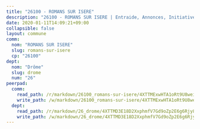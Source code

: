 ```yaml
---
title: "26100 - ROMANS SUR ISERE"
description: "26100 - ROMANS SUR ISERE | Entraide, Annonces, Initiatives"
date: 2020-01-11T14:09:21+09:00
collapsible: false
layout: commune
comm:
  nom: "ROMANS SUR ISERE"
  slug: romans-sur-isere
  cp: "26100"
dept:
  nom: "Drôme"
  slug: drome
  num: "26"
peerpad:
  comm:
    read_path: /r/markdown/26100_romans-sur-isere/4XTTMExwHTA1oRt9U8weikKt62PSjpV9wuHj41eR4UaT5JDL3
    write_path: /w/markdown/26100_romans-sur-isere/4XTTMExwHTA1oRt9U8weikKt62PSjpV9wuHj41eR4UaT5JDL3-K3TgV32LaYu3QpYdfXZuiQtQhbjznPpsJ5XF1uoAUdNppKHC3EodKa9fqqbvb9Vw6mtqkKxFBjtSgqtrcSpkE4dDxZd8KTR3zaSxh9xxSckXVeqanEzTAxLEJ27CjXXwgviXtKUB
  dept:
    read_path: /r/markdown/26_drome/4XTTMD3E18D2XxphmfV7Gd9oZp2E6g6Rjy8yoyyuT4SyeeDZv
    write_path: /w/markdown/26_drome/4XTTMD3E18D2XxphmfV7Gd9oZp2E6g6Rjy8yoyyuT4SyeeDZv-K3TgUGX4nG6FnUgVjDeodHJBzD4Z7jTqAJwquijk1LCW8AWc9CAemuRZDQCZC8aha3sgQcHNRUHizJ1bQGiTeNjxAKKxoxsNxcJ7pjGzQ4icP1ftCA9sHED31LddZbCgpf6zkM4Q
---
```


